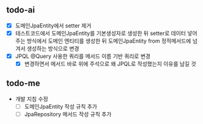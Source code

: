 ## todo-ai
- [x] 도메인JpaEntity에서 setter 제거
- [x] 테스트코드에서 도메인JpaEntity를 기본생성자로 생성한 뒤 setter로 데이터 넣어주는 방식에서 도메인 엔티티를 생성한 뒤 도메인JpaEntity from 정적메서드에 넘겨서 생성하는 방식으로 변경
- [x] JPQL @Query 사용한 쿼리를 메서드 이름 기반 쿼리로 변경
  - [x] 변경하면서 메서드 바로 위에 주석으로 왜 JPQL로 작성했는지 이유를 남길 것

## todo-me
- 개발 지침 수정
  - [ ] 도메인JpaEntity 작성 규칙 추가
  - [ ] JpaRepository 메서드 작성 규칙 추가
